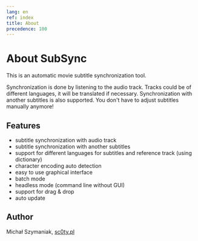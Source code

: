```yaml
---
lang: en
ref: index
title: About
precedence: 100
---
```

# About SubSync
This is an automatic movie subtitle synchronization tool.

Synchronization is done by listening to the audio track.
Tracks could be of different languages, it will be translated if necessary.
Synchronization with another subtitles is also supported.
You don't have to adjust subtitles manually anymore!

## Features
* subtitle synchronization with audio track
* subtitle synchronization with another subtitles
* support for different languages for subtitles and reference track (using dictionary)
* character encoding auto detection
* easy to use graphical interface
* batch mode
* headless mode (command line without GUI)
* support for drag & drop
* auto update

## Author
Michał Szymaniak, [sc0ty.pl](http://sc0ty.pl)
